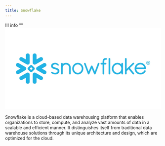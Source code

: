 ```yaml
---
title: Snowflake
---
```


!!! info ""
    ![snowflake](img/snowflake.png)

Snowflake is a cloud-based data warehousing platform that enables organizations to store, compute, and analyze vast amounts of data in a scalable and efficient manner. It distinguishes itself from traditional data warehouse solutions through its unique architecture and design, which are optimized for the cloud.